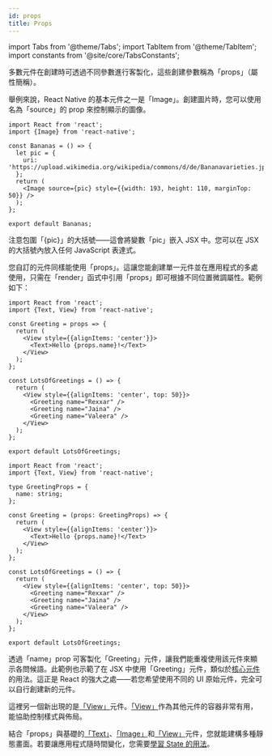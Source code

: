 ```yaml
---
id: props
title: Props
---
```


import Tabs from '@theme/Tabs'; import TabItem from '@theme/TabItem'; import constants from '@site/core/TabsConstants';

多數元件在創建時可透過不同參數進行客製化，這些創建參數稱為「props」（屬性簡稱）。

舉例來說，React Native 的基本元件之一是「Image」。創建圖片時，您可以使用名為「source」的 prop 來控制顯示的圖像。

```SnackPlayer name=Props
import React from 'react';
import {Image} from 'react-native';

const Bananas = () => {
  let pic = {
    uri: 'https://upload.wikimedia.org/wikipedia/commons/d/de/Bananavarieties.jpg',
  };
  return (
    <Image source={pic} style={{width: 193, height: 110, marginTop: 50}} />
  );
};

export default Bananas;
```

注意包圍「{pic}」的大括號——這會將變數「pic」嵌入 JSX 中。您可以在 JSX 的大括號內放入任何 JavaScript 表達式。

您自訂的元件同樣能使用「props」。這讓您能創建單一元件並在應用程式的多處使用，只需在「render」函式中引用「props」即可根據不同位置微調屬性。範例如下：

<Tabs groupId="language" queryString defaultValue={constants.defaultSnackLanguage} values={constants.snackLanguages}>
<TabItem value="javascript">

```SnackPlayer name=Props&ext=js
import React from 'react';
import {Text, View} from 'react-native';

const Greeting = props => {
  return (
    <View style={{alignItems: 'center'}}>
      <Text>Hello {props.name}!</Text>
    </View>
  );
};

const LotsOfGreetings = () => {
  return (
    <View style={{alignItems: 'center', top: 50}}>
      <Greeting name="Rexxar" />
      <Greeting name="Jaina" />
      <Greeting name="Valeera" />
    </View>
  );
};

export default LotsOfGreetings;
```

</TabItem>
<TabItem value="typescript">

```SnackPlayer name=Props&ext=tsx
import React from 'react';
import {Text, View} from 'react-native';

type GreetingProps = {
  name: string;
};

const Greeting = (props: GreetingProps) => {
  return (
    <View style={{alignItems: 'center'}}>
      <Text>Hello {props.name}!</Text>
    </View>
  );
};

const LotsOfGreetings = () => {
  return (
    <View style={{alignItems: 'center', top: 50}}>
      <Greeting name="Rexxar" />
      <Greeting name="Jaina" />
      <Greeting name="Valeera" />
    </View>
  );
};

export default LotsOfGreetings;
```

</TabItem>
</Tabs>

透過「name」prop 可客製化「Greeting」元件，讓我們能重複使用該元件來顯示各問候語。此範例也示範了在 JSX 中使用「Greeting」元件，類似於[核心元件](intro-react-native-components)的用法。這正是 React 的強大之處——若您希望使用不同的 UI 原始元件，完全可以自行創建新的元件。

這裡另一個新出現的是[「View」](view.md)元件。[「View」](view.md)作為其他元件的容器非常有用，能協助控制樣式與佈局。

結合「props」與基礎的[「Text」](text.md)、[「Image」](image.md)和[「View」](view.md)元件，您就能建構多種靜態畫面。若要讓應用程式隨時間變化，您需要[學習 State 的用法](state.md)。